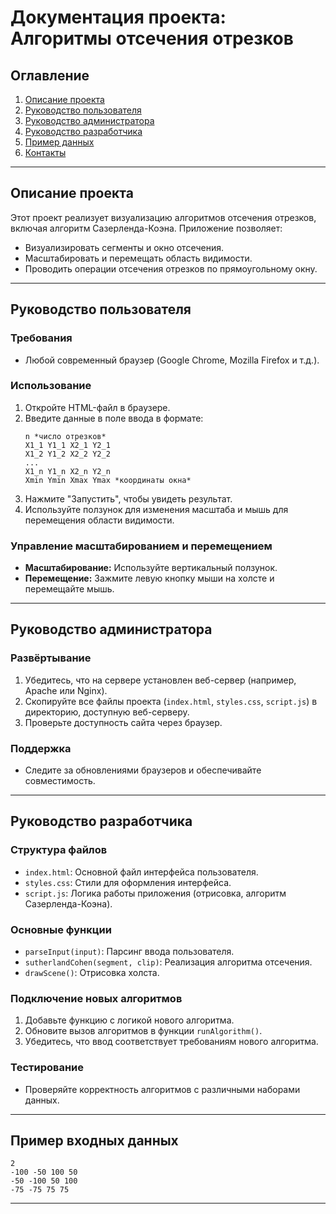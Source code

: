 
# Документация проекта: Алгоритмы отсечения отрезков

## Оглавление
1. [Описание проекта](#описание-проекта)
2. [Руководство пользователя](#руководство-пользователя)
3. [Руководство администратора](#руководство-администратора)
4. [Руководство разработчика](#руководство-разработчика)
5. [Пример данных](#пример-данных)
6. [Контакты](#контакты)

---

## Описание проекта

Этот проект реализует визуализацию алгоритмов отсечения отрезков, включая алгоритм Сазерленда-Коэна. Приложение позволяет:
- Визуализировать сегменты и окно отсечения.
- Масштабировать и перемещать область видимости.
- Проводить операции отсечения отрезков по прямоугольному окну.

---

## Руководство пользователя

### Требования
- Любой современный браузер (Google Chrome, Mozilla Firefox и т.д.).

### Использование
1. Откройте HTML-файл в браузере.
2. Введите данные в поле ввода в формате:
    ```
    n *число отрезков*
    X1_1 Y1_1 X2_1 Y2_1
    X1_2 Y1_2 X2_2 Y2_2
    ...
    X1_n Y1_n X2_n Y2_n
    Xmin Ymin Xmax Ymax *координаты окна*
    ```
3. Нажмите "Запустить", чтобы увидеть результат.
4. Используйте ползунок для изменения масштаба и мышь для перемещения области видимости.

### Управление масштабированием и перемещением
- **Масштабирование:** Используйте вертикальный ползунок.
- **Перемещение:** Зажмите левую кнопку мыши на холсте и перемещайте мышь.

---

## Руководство администратора

### Развёртывание
1. Убедитесь, что на сервере установлен веб-сервер (например, Apache или Nginx).
2. Скопируйте все файлы проекта (`index.html`, `styles.css`, `script.js`) в директорию, доступную веб-серверу.
3. Проверьте доступность сайта через браузер.

### Поддержка
- Следите за обновлениями браузеров и обеспечивайте совместимость.

---

## Руководство разработчика

### Структура файлов
- `index.html`: Основной файл интерфейса пользователя.
- `styles.css`: Стили для оформления интерфейса.
- `script.js`: Логика работы приложения (отрисовка, алгоритм Сазерленда-Коэна).

### Основные функции
- `parseInput(input)`: Парсинг ввода пользователя.
- `sutherlandCohen(segment, clip)`: Реализация алгоритма отсечения.
- `drawScene()`: Отрисовка холста.

### Подключение новых алгоритмов
1. Добавьте функцию с логикой нового алгоритма.
2. Обновите вызов алгоритмов в функции `runAlgorithm()`.
3. Убедитесь, что ввод соответствует требованиям нового алгоритма.

### Тестирование
- Проверяйте корректность алгоритмов с различными наборами данных.

---

## Пример входных данных

```
2
-100 -50 100 50
-50 -100 50 100
-75 -75 75 75
```

---
